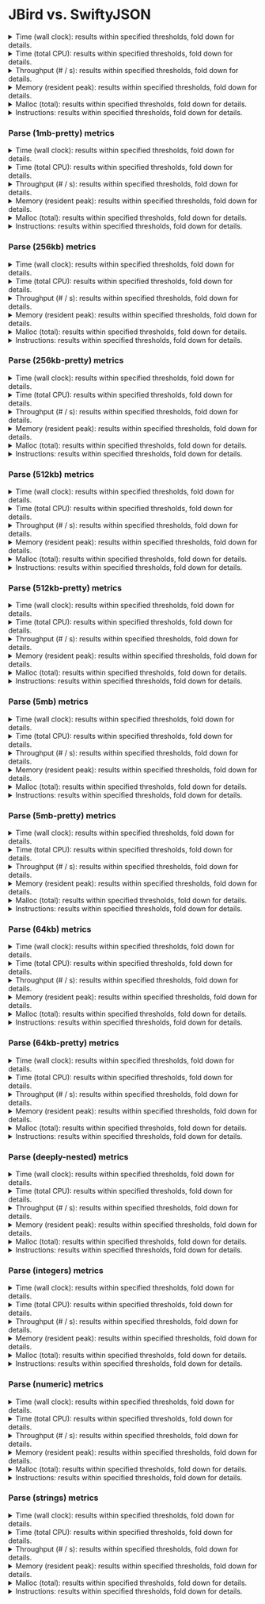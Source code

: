 # JBird vs. SwiftyJSON

<details><summary>Time (wall clock): results within specified thresholds, fold down for details.</summary>
<p>

|         Time (wall clock) (μs) *         |        p0 |       p25 |       p50 |       p75 |       p90 |       p99 |      p100 |   Samples |
|:----------------------------------------:|----------:|----------:|----------:|----------:|----------:|----------:|----------:|----------:|
|                swiftyjson                |        10 |        10 |        10 |        10 |        11 |        12 |        12 |        97 |
|                  jbird                   |         2 |         2 |         2 |         2 |         2 |         2 |         2 |       513 |
|                    Δ                     |        -8 |        -8 |        -8 |        -8 |        -9 |       -10 |       -10 |       416 |
|              Improvement %               |        80 |        80 |        80 |        80 |        82 |        83 |        83 |       416 |

<p>
</details>

<details><summary>Time (total CPU): results within specified thresholds, fold down for details.</summary>
<p>

|         Time (total CPU) (μs) *          |        p0 |       p25 |       p50 |       p75 |       p90 |       p99 |      p100 |   Samples |
|:----------------------------------------:|----------:|----------:|----------:|----------:|----------:|----------:|----------:|----------:|
|                swiftyjson                |        10 |        10 |        10 |        10 |        11 |        12 |        12 |        97 |
|                  jbird                   |         2 |         2 |         2 |         2 |         2 |         2 |         2 |       513 |
|                    Δ                     |        -8 |        -8 |        -8 |        -8 |        -9 |       -10 |       -10 |       416 |
|              Improvement %               |        80 |        80 |        80 |        80 |        82 |        83 |        83 |       416 |

<p>
</details>

<details><summary>Throughput (# / s): results within specified thresholds, fold down for details.</summary>
<p>

|          Throughput (# / s) (#)          |        p0 |       p25 |       p50 |       p75 |       p90 |       p99 |      p100 |   Samples |
|:----------------------------------------:|----------:|----------:|----------:|----------:|----------:|----------:|----------:|----------:|
|                swiftyjson                |       103 |        99 |        98 |        96 |        92 |        85 |        85 |        97 |
|                  jbird                   |       544 |       529 |       524 |       519 |       512 |       490 |       466 |       513 |
|                    Δ                     |       441 |       430 |       426 |       423 |       420 |       405 |       381 |       416 |
|              Improvement %               |       428 |       434 |       435 |       441 |       457 |       476 |       448 |       416 |

<p>
</details>

<details><summary>Memory (resident peak): results within specified thresholds, fold down for details.</summary>
<p>

|        Memory (resident peak) (M)        |        p0 |       p25 |       p50 |       p75 |       p90 |       p99 |      p100 |   Samples |
|:----------------------------------------:|----------:|----------:|----------:|----------:|----------:|----------:|----------:|----------:|
|                swiftyjson                |        27 |        64 |        99 |       135 |       156 |       169 |       169 |        97 |
|                  jbird                   |        29 |        31 |        31 |        31 |        31 |        31 |        31 |       513 |
|                    Δ                     |         2 |       -33 |       -68 |      -104 |      -125 |      -138 |      -138 |       416 |
|              Improvement %               |        -7 |        52 |        69 |        77 |        80 |        82 |        82 |       416 |

<p>
</details>

<details><summary>Malloc (total): results within specified thresholds, fold down for details.</summary>
<p>

|           Malloc (total) (K) *           |        p0 |       p25 |       p50 |       p75 |       p90 |       p99 |      p100 |   Samples |
|:----------------------------------------:|----------:|----------:|----------:|----------:|----------:|----------:|----------:|----------:|
|                swiftyjson                |        21 |        21 |        21 |        21 |        21 |        21 |        21 |        97 |
|                  jbird                   |        11 |        11 |        11 |        11 |        11 |        11 |        11 |       513 |
|                    Δ                     |       -10 |       -10 |       -10 |       -10 |       -10 |       -10 |       -10 |       416 |
|              Improvement %               |        48 |        48 |        48 |        48 |        48 |        48 |        48 |       416 |

<p>
</details>

<details><summary>Instructions: results within specified thresholds, fold down for details.</summary>
<p>

|            Instructions (M) *            |        p0 |       p25 |       p50 |       p75 |       p90 |       p99 |      p100 |   Samples |
|:----------------------------------------:|----------:|----------:|----------:|----------:|----------:|----------:|----------:|----------:|
|                swiftyjson                |       239 |       239 |       240 |       240 |       240 |       252 |       252 |        97 |
|                  jbird                   |        48 |        48 |        48 |        48 |        48 |        49 |        50 |       513 |
|                    Δ                     |      -191 |      -191 |      -192 |      -192 |      -192 |      -203 |      -202 |       416 |
|              Improvement %               |        80 |        80 |        80 |        80 |        80 |        81 |        80 |       416 |

<p>
</details>

### Parse (1mb-pretty) metrics

<details><summary>Time (wall clock): results within specified thresholds, fold down for details.</summary>
<p>

|         Time (wall clock) (μs) *         |        p0 |       p25 |       p50 |       p75 |       p90 |       p99 |      p100 |   Samples |
|:----------------------------------------:|----------:|----------:|----------:|----------:|----------:|----------:|----------:|----------:|
|                swiftyjson                |        10 |        10 |        10 |        10 |        10 |        12 |        12 |        99 |
|                  jbird                   |         2 |         2 |         2 |         2 |         2 |         2 |         2 |       507 |
|                    Δ                     |        -8 |        -8 |        -8 |        -8 |        -8 |       -10 |       -10 |       408 |
|              Improvement %               |        80 |        80 |        80 |        80 |        80 |        83 |        83 |       408 |

<p>
</details>

<details><summary>Time (total CPU): results within specified thresholds, fold down for details.</summary>
<p>

|         Time (total CPU) (μs) *          |        p0 |       p25 |       p50 |       p75 |       p90 |       p99 |      p100 |   Samples |
|:----------------------------------------:|----------:|----------:|----------:|----------:|----------:|----------:|----------:|----------:|
|                swiftyjson                |        10 |        10 |        10 |        10 |        10 |        11 |        11 |        99 |
|                  jbird                   |         2 |         2 |         2 |         2 |         2 |         2 |         2 |       507 |
|                    Δ                     |        -8 |        -8 |        -8 |        -8 |        -8 |        -9 |        -9 |       408 |
|              Improvement %               |        80 |        80 |        80 |        80 |        80 |        82 |        82 |       408 |

<p>
</details>

<details><summary>Throughput (# / s): results within specified thresholds, fold down for details.</summary>
<p>

|          Throughput (# / s) (#)          |        p0 |       p25 |       p50 |       p75 |       p90 |       p99 |      p100 |   Samples |
|:----------------------------------------:|----------:|----------:|----------:|----------:|----------:|----------:|----------:|----------:|
|                swiftyjson                |       103 |       101 |       100 |        99 |        97 |        87 |        87 |        99 |
|                  jbird                   |       536 |       522 |       518 |       513 |       507 |       488 |       474 |       507 |
|                    Δ                     |       433 |       421 |       418 |       414 |       410 |       401 |       387 |       408 |
|              Improvement %               |       420 |       417 |       418 |       418 |       423 |       461 |       445 |       408 |

<p>
</details>

<details><summary>Memory (resident peak): results within specified thresholds, fold down for details.</summary>
<p>

|        Memory (resident peak) (M)        |        p0 |       p25 |       p50 |       p75 |       p90 |       p99 |      p100 |   Samples |
|:----------------------------------------:|----------:|----------:|----------:|----------:|----------:|----------:|----------:|----------:|
|                swiftyjson                |        27 |        64 |       101 |       137 |       160 |       172 |       172 |        99 |
|                  jbird                   |        29 |        31 |        31 |        31 |        31 |        31 |        31 |       507 |
|                    Δ                     |         2 |       -33 |       -70 |      -106 |      -129 |      -141 |      -141 |       408 |
|              Improvement %               |        -7 |        52 |        69 |        77 |        81 |        82 |        82 |       408 |

<p>
</details>

<details><summary>Malloc (total): results within specified thresholds, fold down for details.</summary>
<p>

|           Malloc (total) (K) *           |        p0 |       p25 |       p50 |       p75 |       p90 |       p99 |      p100 |   Samples |
|:----------------------------------------:|----------:|----------:|----------:|----------:|----------:|----------:|----------:|----------:|
|                swiftyjson                |        21 |        21 |        21 |        21 |        21 |        21 |        21 |        99 |
|                  jbird                   |        11 |        11 |        11 |        11 |        11 |        11 |        11 |       507 |
|                    Δ                     |       -10 |       -10 |       -10 |       -10 |       -10 |       -10 |       -10 |       408 |
|              Improvement %               |        48 |        48 |        48 |        48 |        48 |        48 |        48 |       408 |

<p>
</details>

<details><summary>Instructions: results within specified thresholds, fold down for details.</summary>
<p>

|            Instructions (M) *            |        p0 |       p25 |       p50 |       p75 |       p90 |       p99 |      p100 |   Samples |
|:----------------------------------------:|----------:|----------:|----------:|----------:|----------:|----------:|----------:|----------:|
|                swiftyjson                |       236 |       237 |       237 |       237 |       237 |       250 |       250 |        99 |
|                  jbird                   |        48 |        48 |        48 |        48 |        48 |        50 |        50 |       507 |
|                    Δ                     |      -188 |      -189 |      -189 |      -189 |      -189 |      -200 |      -200 |       408 |
|              Improvement %               |        80 |        80 |        80 |        80 |        80 |        80 |        80 |       408 |

<p>
</details>

### Parse (256kb) metrics

<details><summary>Time (wall clock): results within specified thresholds, fold down for details.</summary>
<p>

|         Time (wall clock) (μs) *         |        p0 |       p25 |       p50 |       p75 |       p90 |       p99 |      p100 |   Samples |
|:----------------------------------------:|----------:|----------:|----------:|----------:|----------:|----------:|----------:|----------:|
|                swiftyjson                |      2380 |      2595 |      2626 |      2652 |      2687 |      2804 |      2850 |       376 |
|                  jbird                   |       457 |       467 |       474 |       487 |       499 |       523 |       584 |      1944 |
|                    Δ                     |     -1923 |     -2128 |     -2152 |     -2165 |     -2188 |     -2281 |     -2266 |      1568 |
|              Improvement %               |        81 |        82 |        82 |        82 |        81 |        81 |        80 |      1568 |

<p>
</details>

<details><summary>Time (total CPU): results within specified thresholds, fold down for details.</summary>
<p>

|         Time (total CPU) (μs) *          |        p0 |       p25 |       p50 |       p75 |       p90 |       p99 |      p100 |   Samples |
|:----------------------------------------:|----------:|----------:|----------:|----------:|----------:|----------:|----------:|----------:|
|                swiftyjson                |      2381 |      2597 |      2628 |      2656 |      2689 |      2812 |      2851 |       376 |
|                  jbird                   |       458 |       468 |       476 |       489 |       501 |       524 |       587 |      1944 |
|                    Δ                     |     -1923 |     -2129 |     -2152 |     -2167 |     -2188 |     -2288 |     -2264 |      1568 |
|              Improvement %               |        81 |        82 |        82 |        82 |        81 |        81 |        79 |      1568 |

<p>
</details>

<details><summary>Throughput (# / s): results within specified thresholds, fold down for details.</summary>
<p>

|          Throughput (# / s) (#)          |        p0 |       p25 |       p50 |       p75 |       p90 |       p99 |      p100 |   Samples |
|:----------------------------------------:|----------:|----------:|----------:|----------:|----------:|----------:|----------:|----------:|
|                swiftyjson                |       420 |       385 |       381 |       377 |       372 |       357 |       351 |       376 |
|                  jbird                   |      2188 |      2143 |      2109 |      2051 |      2002 |      1914 |      1713 |      1944 |
|                    Δ                     |      1768 |      1758 |      1728 |      1674 |      1630 |      1557 |      1362 |      1568 |
|              Improvement %               |       421 |       457 |       454 |       444 |       438 |       436 |       388 |      1568 |

<p>
</details>

<details><summary>Memory (resident peak): results within specified thresholds, fold down for details.</summary>
<p>

|        Memory (resident peak) (M)        |        p0 |       p25 |       p50 |       p75 |       p90 |       p99 |      p100 |   Samples |
|:----------------------------------------:|----------:|----------:|----------:|----------:|----------:|----------:|----------:|----------:|
|                swiftyjson                |        26 |        60 |        95 |       129 |       151 |       163 |       165 |       376 |
|                  jbird                   |        26 |        27 |        27 |        27 |        27 |        27 |        27 |      1944 |
|                    Δ                     |         0 |       -33 |       -68 |      -102 |      -124 |      -136 |      -138 |      1568 |
|              Improvement %               |         0 |        55 |        72 |        79 |        82 |        83 |        84 |      1568 |

<p>
</details>

<details><summary>Malloc (total): results within specified thresholds, fold down for details.</summary>
<p>

|             Malloc (total) *             |        p0 |       p25 |       p50 |       p75 |       p90 |       p99 |      p100 |   Samples |
|:----------------------------------------:|----------:|----------:|----------:|----------:|----------:|----------:|----------:|----------:|
|                swiftyjson                |      5341 |      5343 |      5343 |      5343 |      5343 |      5343 |      5343 |       376 |
|                  jbird                   |      2636 |      2636 |      2636 |      2636 |      2636 |      2636 |      2636 |      1944 |
|                    Δ                     |     -2705 |     -2707 |     -2707 |     -2707 |     -2707 |     -2707 |     -2707 |      1568 |
|              Improvement %               |        51 |        51 |        51 |        51 |        51 |        51 |        51 |      1568 |

<p>
</details>

<details><summary>Instructions: results within specified thresholds, fold down for details.</summary>
<p>

|            Instructions (M) *            |        p0 |       p25 |       p50 |       p75 |       p90 |       p99 |      p100 |   Samples |
|:----------------------------------------:|----------:|----------:|----------:|----------:|----------:|----------:|----------:|----------:|
|                swiftyjson                |        61 |        61 |        61 |        61 |        61 |        64 |        64 |       376 |
|                  jbird                   |        12 |        12 |        12 |        12 |        12 |        12 |        12 |      1944 |
|                    Δ                     |       -49 |       -49 |       -49 |       -49 |       -49 |       -52 |       -52 |      1568 |
|              Improvement %               |        80 |        80 |        80 |        80 |        80 |        81 |        81 |      1568 |

<p>
</details>

### Parse (256kb-pretty) metrics

<details><summary>Time (wall clock): results within specified thresholds, fold down for details.</summary>
<p>

|         Time (wall clock) (μs) *         |        p0 |       p25 |       p50 |       p75 |       p90 |       p99 |      p100 |   Samples |
|:----------------------------------------:|----------:|----------:|----------:|----------:|----------:|----------:|----------:|----------:|
|                swiftyjson                |      2216 |      2390 |      2415 |      2445 |      2486 |      2617 |      2734 |       407 |
|                  jbird                   |       463 |       473 |       481 |       494 |       504 |       525 |       601 |      1922 |
|                    Δ                     |     -1753 |     -1917 |     -1934 |     -1951 |     -1982 |     -2092 |     -2133 |      1515 |
|              Improvement %               |        79 |        80 |        80 |        80 |        80 |        80 |        78 |      1515 |

<p>
</details>

<details><summary>Time (total CPU): results within specified thresholds, fold down for details.</summary>
<p>

|         Time (total CPU) (μs) *          |        p0 |       p25 |       p50 |       p75 |       p90 |       p99 |      p100 |   Samples |
|:----------------------------------------:|----------:|----------:|----------:|----------:|----------:|----------:|----------:|----------:|
|                swiftyjson                |      2218 |      2392 |      2417 |      2447 |      2488 |      2619 |      2742 |       407 |
|                  jbird                   |       464 |       474 |       482 |       496 |       506 |       527 |       605 |      1922 |
|                    Δ                     |     -1754 |     -1918 |     -1935 |     -1951 |     -1982 |     -2092 |     -2137 |      1515 |
|              Improvement %               |        79 |        80 |        80 |        80 |        80 |        80 |        78 |      1515 |

<p>
</details>

<details><summary>Throughput (# / s): results within specified thresholds, fold down for details.</summary>
<p>

|          Throughput (# / s) (#)          |        p0 |       p25 |       p50 |       p75 |       p90 |       p99 |      p100 |   Samples |
|:----------------------------------------:|----------:|----------:|----------:|----------:|----------:|----------:|----------:|----------:|
|                swiftyjson                |       451 |       419 |       414 |       409 |       402 |       382 |       366 |       407 |
|                  jbird                   |      2161 |      2117 |      2081 |      2025 |      1984 |      1904 |      1664 |      1922 |
|                    Δ                     |      1710 |      1698 |      1667 |      1616 |      1582 |      1522 |      1298 |      1515 |
|              Improvement %               |       379 |       405 |       403 |       395 |       394 |       398 |       355 |      1515 |

<p>
</details>

<details><summary>Memory (resident peak): results within specified thresholds, fold down for details.</summary>
<p>

|        Memory (resident peak) (M)        |        p0 |       p25 |       p50 |       p75 |       p90 |       p99 |      p100 |   Samples |
|:----------------------------------------:|----------:|----------:|----------:|----------:|----------:|----------:|----------:|----------:|
|                swiftyjson                |        26 |        65 |       101 |       139 |       161 |       174 |       176 |       407 |
|                  jbird                   |        26 |        27 |        27 |        27 |        27 |        27 |        27 |      1922 |
|                    Δ                     |         0 |       -38 |       -74 |      -112 |      -134 |      -147 |      -149 |      1515 |
|              Improvement %               |         0 |        58 |        73 |        81 |        83 |        84 |        85 |      1515 |

<p>
</details>

<details><summary>Malloc (total): results within specified thresholds, fold down for details.</summary>
<p>

|             Malloc (total) *             |        p0 |       p25 |       p50 |       p75 |       p90 |       p99 |      p100 |   Samples |
|:----------------------------------------:|----------:|----------:|----------:|----------:|----------:|----------:|----------:|----------:|
|                swiftyjson                |      5341 |      5343 |      5343 |      5343 |      5343 |      5343 |      5343 |       407 |
|                  jbird                   |      2636 |      2636 |      2636 |      2636 |      2636 |      2636 |      2636 |      1922 |
|                    Δ                     |     -2705 |     -2707 |     -2707 |     -2707 |     -2707 |     -2707 |     -2707 |      1515 |
|              Improvement %               |        51 |        51 |        51 |        51 |        51 |        51 |        51 |      1515 |

<p>
</details>

<details><summary>Instructions: results within specified thresholds, fold down for details.</summary>
<p>

|            Instructions (M) *            |        p0 |       p25 |       p50 |       p75 |       p90 |       p99 |      p100 |   Samples |
|:----------------------------------------:|----------:|----------:|----------:|----------:|----------:|----------:|----------:|----------:|
|                swiftyjson                |        59 |        59 |        59 |        59 |        59 |        62 |        62 |       407 |
|                  jbird                   |        12 |        12 |        12 |        12 |        12 |        12 |        13 |      1922 |
|                    Δ                     |       -47 |       -47 |       -47 |       -47 |       -47 |       -50 |       -49 |      1515 |
|              Improvement %               |        80 |        80 |        80 |        80 |        80 |        81 |        79 |      1515 |

<p>
</details>

### Parse (512kb) metrics

<details><summary>Time (wall clock): results within specified thresholds, fold down for details.</summary>
<p>

|         Time (wall clock) (μs) *         |        p0 |       p25 |       p50 |       p75 |       p90 |       p99 |      p100 |   Samples |
|:----------------------------------------:|----------:|----------:|----------:|----------:|----------:|----------:|----------:|----------:|
|                swiftyjson                |      4535 |      4792 |      4821 |      4854 |      4887 |      5059 |      5212 |       206 |
|                  jbird                   |       918 |       946 |       958 |       969 |       980 |      1018 |      1124 |      1004 |
|                    Δ                     |     -3617 |     -3846 |     -3863 |     -3885 |     -3907 |     -4041 |     -4088 |       798 |
|              Improvement %               |        80 |        80 |        80 |        80 |        80 |        80 |        78 |       798 |

<p>
</details>

<details><summary>Time (total CPU): results within specified thresholds, fold down for details.</summary>
<p>

|         Time (total CPU) (μs) *          |        p0 |       p25 |       p50 |       p75 |       p90 |       p99 |      p100 |   Samples |
|:----------------------------------------:|----------:|----------:|----------:|----------:|----------:|----------:|----------:|----------:|
|                swiftyjson                |      4542 |      4796 |      4825 |      4858 |      4887 |      5063 |      5216 |       206 |
|                  jbird                   |       919 |       947 |       959 |       971 |       982 |      1019 |      1127 |      1004 |
|                    Δ                     |     -3623 |     -3849 |     -3866 |     -3887 |     -3905 |     -4044 |     -4089 |       798 |
|              Improvement %               |        80 |        80 |        80 |        80 |        80 |        80 |        78 |       798 |

<p>
</details>

<details><summary>Throughput (# / s): results within specified thresholds, fold down for details.</summary>
<p>

|          Throughput (# / s) (#)          |        p0 |       p25 |       p50 |       p75 |       p90 |       p99 |      p100 |   Samples |
|:----------------------------------------:|----------:|----------:|----------:|----------:|----------:|----------:|----------:|----------:|
|                swiftyjson                |       220 |       209 |       208 |       206 |       205 |       198 |       192 |       206 |
|                  jbird                   |      1090 |      1058 |      1044 |      1032 |      1021 |       983 |       890 |      1004 |
|                    Δ                     |       870 |       849 |       836 |       826 |       816 |       785 |       698 |       798 |
|              Improvement %               |       395 |       406 |       402 |       401 |       398 |       396 |       364 |       798 |

<p>
</details>

<details><summary>Memory (resident peak): results within specified thresholds, fold down for details.</summary>
<p>

|        Memory (resident peak) (M)        |        p0 |       p25 |       p50 |       p75 |       p90 |       p99 |      p100 |   Samples |
|:----------------------------------------:|----------:|----------:|----------:|----------:|----------:|----------:|----------:|----------:|
|                swiftyjson                |        26 |        64 |       102 |       139 |       163 |       176 |       178 |       206 |
|                  jbird                   |        26 |        28 |        28 |        28 |        28 |        28 |        28 |      1004 |
|                    Δ                     |         0 |       -36 |       -74 |      -111 |      -135 |      -148 |      -150 |       798 |
|              Improvement %               |         0 |        56 |        73 |        80 |        83 |        84 |        84 |       798 |

<p>
</details>

<details><summary>Malloc (total): results within specified thresholds, fold down for details.</summary>
<p>

|             Malloc (total) *             |        p0 |       p25 |       p50 |       p75 |       p90 |       p99 |      p100 |   Samples |
|:----------------------------------------:|----------:|----------:|----------:|----------:|----------:|----------:|----------:|----------:|
|                swiftyjson                |        11 |        11 |        11 |        11 |        11 |        11 |        11 |       206 |
|                  jbird                   |         5 |         5 |         5 |         5 |         5 |         5 |         5 |      1004 |
|                    Δ                     |        -6 |        -6 |        -6 |        -6 |        -6 |        -6 |        -6 |       798 |
|              Improvement %               |        55 |        55 |        55 |        55 |        55 |        55 |        55 |       798 |

<p>
</details>

<details><summary>Instructions: results within specified thresholds, fold down for details.</summary>
<p>

|            Instructions (M) *            |        p0 |       p25 |       p50 |       p75 |       p90 |       p99 |      p100 |   Samples |
|:----------------------------------------:|----------:|----------:|----------:|----------:|----------:|----------:|----------:|----------:|
|                swiftyjson                |       117 |       117 |       117 |       117 |       117 |       122 |       124 |       206 |
|                  jbird                   |        24 |        24 |        24 |        24 |        24 |        24 |        25 |      1004 |
|                    Δ                     |       -93 |       -93 |       -93 |       -93 |       -93 |       -98 |       -99 |       798 |
|              Improvement %               |        79 |        79 |        79 |        79 |        79 |        80 |        80 |       798 |

<p>
</details>

### Parse (512kb-pretty) metrics

<details><summary>Time (wall clock): results within specified thresholds, fold down for details.</summary>
<p>

|         Time (wall clock) (μs) *         |        p0 |       p25 |       p50 |       p75 |       p90 |       p99 |      p100 |   Samples |
|:----------------------------------------:|----------:|----------:|----------:|----------:|----------:|----------:|----------:|----------:|
|                swiftyjson                |      4588 |      4874 |      4903 |      4936 |      4977 |      5091 |      5307 |       203 |
|                  jbird                   |       923 |       950 |       960 |       973 |       992 |      1044 |      1172 |       999 |
|                    Δ                     |     -3665 |     -3924 |     -3943 |     -3963 |     -3985 |     -4047 |     -4135 |       796 |
|              Improvement %               |        80 |        81 |        80 |        80 |        80 |        79 |        78 |       796 |

<p>
</details>

<details><summary>Time (total CPU): results within specified thresholds, fold down for details.</summary>
<p>

|         Time (total CPU) (μs) *          |        p0 |       p25 |       p50 |       p75 |       p90 |       p99 |      p100 |   Samples |
|:----------------------------------------:|----------:|----------:|----------:|----------:|----------:|----------:|----------:|----------:|
|                swiftyjson                |      4589 |      4878 |      4903 |      4936 |      4981 |      5100 |      5300 |       203 |
|                  jbird                   |       925 |       951 |       962 |       975 |       994 |      1046 |      1175 |       999 |
|                    Δ                     |     -3664 |     -3927 |     -3941 |     -3961 |     -3987 |     -4054 |     -4125 |       796 |
|              Improvement %               |        80 |        81 |        80 |        80 |        80 |        79 |        78 |       796 |

<p>
</details>

<details><summary>Throughput (# / s): results within specified thresholds, fold down for details.</summary>
<p>

|          Throughput (# / s) (#)          |        p0 |       p25 |       p50 |       p75 |       p90 |       p99 |      p100 |   Samples |
|:----------------------------------------:|----------:|----------:|----------:|----------:|----------:|----------:|----------:|----------:|
|                swiftyjson                |       218 |       205 |       204 |       203 |       201 |       196 |       188 |       203 |
|                  jbird                   |      1083 |      1053 |      1042 |      1028 |      1009 |       958 |       853 |       999 |
|                    Δ                     |       865 |       848 |       838 |       825 |       808 |       762 |       665 |       796 |
|              Improvement %               |       397 |       414 |       411 |       406 |       402 |       389 |       354 |       796 |

<p>
</details>

<details><summary>Memory (resident peak): results within specified thresholds, fold down for details.</summary>
<p>

|        Memory (resident peak) (M)        |        p0 |       p25 |       p50 |       p75 |       p90 |       p99 |      p100 |   Samples |
|:----------------------------------------:|----------:|----------:|----------:|----------:|----------:|----------:|----------:|----------:|
|                swiftyjson                |        26 |        64 |       100 |       139 |       161 |       174 |       174 |       203 |
|                  jbird                   |        26 |        28 |        28 |        28 |        28 |        28 |        28 |       999 |
|                    Δ                     |         0 |       -36 |       -72 |      -111 |      -133 |      -146 |      -146 |       796 |
|              Improvement %               |         0 |        56 |        72 |        80 |        83 |        84 |        84 |       796 |

<p>
</details>

<details><summary>Malloc (total): results within specified thresholds, fold down for details.</summary>
<p>

|             Malloc (total) *             |        p0 |       p25 |       p50 |       p75 |       p90 |       p99 |      p100 |   Samples |
|:----------------------------------------:|----------:|----------:|----------:|----------:|----------:|----------:|----------:|----------:|
|                swiftyjson                |        11 |        11 |        11 |        11 |        11 |        11 |        11 |       203 |
|                  jbird                   |         5 |         5 |         5 |         5 |         5 |         5 |         5 |       999 |
|                    Δ                     |        -6 |        -6 |        -6 |        -6 |        -6 |        -6 |        -6 |       796 |
|              Improvement %               |        55 |        55 |        55 |        55 |        55 |        55 |        55 |       796 |

<p>
</details>

<details><summary>Instructions: results within specified thresholds, fold down for details.</summary>
<p>

|            Instructions (M) *            |        p0 |       p25 |       p50 |       p75 |       p90 |       p99 |      p100 |   Samples |
|:----------------------------------------:|----------:|----------:|----------:|----------:|----------:|----------:|----------:|----------:|
|                swiftyjson                |       118 |       118 |       118 |       118 |       118 |       123 |       125 |       203 |
|                  jbird                   |        24 |        24 |        24 |        24 |        24 |        25 |        26 |       999 |
|                    Δ                     |       -94 |       -94 |       -94 |       -94 |       -94 |       -98 |       -99 |       796 |
|              Improvement %               |        80 |        80 |        80 |        80 |        80 |        80 |        79 |       796 |

<p>
</details>

### Parse (5mb) metrics

<details><summary>Time (wall clock): results within specified thresholds, fold down for details.</summary>
<p>

|         Time (wall clock) (ms) *         |        p0 |       p25 |       p50 |       p75 |       p90 |       p99 |      p100 |   Samples |
|:----------------------------------------:|----------:|----------:|----------:|----------:|----------:|----------:|----------:|----------:|
|                swiftyjson                |        48 |        49 |        50 |        50 |        50 |        54 |        54 |        21 |
|                  jbird                   |        10 |        10 |        10 |        11 |        11 |        11 |        11 |        95 |
|                    Δ                     |       -38 |       -39 |       -40 |       -39 |       -39 |       -43 |       -43 |        74 |
|              Improvement %               |        79 |        80 |        80 |        78 |        78 |        80 |        80 |        74 |

<p>
</details>

<details><summary>Time (total CPU): results within specified thresholds, fold down for details.</summary>
<p>

|         Time (total CPU) (ms) *          |        p0 |       p25 |       p50 |       p75 |       p90 |       p99 |      p100 |   Samples |
|:----------------------------------------:|----------:|----------:|----------:|----------:|----------:|----------:|----------:|----------:|
|                swiftyjson                |        48 |        49 |        50 |        50 |        50 |        52 |        52 |        21 |
|                  jbird                   |        10 |        10 |        10 |        11 |        11 |        11 |        11 |        95 |
|                    Δ                     |       -38 |       -39 |       -40 |       -39 |       -39 |       -41 |       -41 |        74 |
|              Improvement %               |        79 |        80 |        80 |        78 |        78 |        79 |        79 |        74 |

<p>
</details>

<details><summary>Throughput (# / s): results within specified thresholds, fold down for details.</summary>
<p>

|          Throughput (# / s) (#)          |        p0 |       p25 |       p50 |       p75 |       p90 |       p99 |      p100 |   Samples |
|:----------------------------------------:|----------:|----------:|----------:|----------:|----------:|----------:|----------:|----------:|
|                swiftyjson                |        21 |        20 |        20 |        20 |        20 |        19 |        19 |        21 |
|                  jbird                   |        98 |        96 |        96 |        95 |        94 |        91 |        91 |        95 |
|                    Δ                     |        77 |        76 |        76 |        75 |        74 |        72 |        72 |        74 |
|              Improvement %               |       367 |       380 |       380 |       375 |       370 |       379 |       379 |        74 |

<p>
</details>

<details><summary>Memory (resident peak): results within specified thresholds, fold down for details.</summary>
<p>

|        Memory (resident peak) (M)        |        p0 |       p25 |       p50 |       p75 |       p90 |       p99 |      p100 |   Samples |
|:----------------------------------------:|----------:|----------:|----------:|----------:|----------:|----------:|----------:|----------:|
|                swiftyjson                |        48 |        84 |       120 |       155 |       177 |       197 |       197 |        21 |
|                  jbird                   |        28 |        52 |        52 |        52 |        52 |        52 |        52 |        95 |
|                    Δ                     |       -20 |       -32 |       -68 |      -103 |      -125 |      -145 |      -145 |        74 |
|              Improvement %               |        42 |        38 |        57 |        66 |        71 |        74 |        74 |        74 |

<p>
</details>

<details><summary>Malloc (total): results within specified thresholds, fold down for details.</summary>
<p>

|           Malloc (total) (K) *           |        p0 |       p25 |       p50 |       p75 |       p90 |       p99 |      p100 |   Samples |
|:----------------------------------------:|----------:|----------:|----------:|----------:|----------:|----------:|----------:|----------:|
|                swiftyjson                |       105 |       105 |       105 |       105 |       105 |       105 |       105 |        21 |
|                  jbird                   |        53 |        53 |        53 |        53 |        53 |        53 |        53 |        95 |
|                    Δ                     |       -52 |       -52 |       -52 |       -52 |       -52 |       -52 |       -52 |        74 |
|              Improvement %               |        50 |        50 |        50 |        50 |        50 |        50 |        50 |        74 |

<p>
</details>

<details><summary>Instructions: results within specified thresholds, fold down for details.</summary>
<p>

|            Instructions (M) *            |        p0 |       p25 |       p50 |       p75 |       p90 |       p99 |      p100 |   Samples |
|:----------------------------------------:|----------:|----------:|----------:|----------:|----------:|----------:|----------:|----------:|
|                swiftyjson                |      1170 |      1172 |      1173 |      1174 |      1177 |      1179 |      1179 |        21 |
|                  jbird                   |       247 |       247 |       247 |       248 |       248 |       256 |       256 |        95 |
|                    Δ                     |      -923 |      -925 |      -926 |      -926 |      -929 |      -923 |      -923 |        74 |
|              Improvement %               |        79 |        79 |        79 |        79 |        79 |        78 |        78 |        74 |

<p>
</details>

### Parse (5mb-pretty) metrics

<details><summary>Time (wall clock): results within specified thresholds, fold down for details.</summary>
<p>

|         Time (wall clock) (ms) *         |        p0 |       p25 |       p50 |       p75 |       p90 |       p99 |      p100 |   Samples |
|:----------------------------------------:|----------:|----------:|----------:|----------:|----------:|----------:|----------:|----------:|
|                swiftyjson                |        55 |        55 |        56 |        56 |        57 |        57 |        57 |        18 |
|                  jbird                   |        10 |        10 |        10 |        10 |        11 |        11 |        11 |        96 |
|                    Δ                     |       -45 |       -45 |       -46 |       -46 |       -46 |       -46 |       -46 |        78 |
|              Improvement %               |        82 |        82 |        82 |        82 |        81 |        81 |        81 |        78 |

<p>
</details>

<details><summary>Time (total CPU): results within specified thresholds, fold down for details.</summary>
<p>

|         Time (total CPU) (ms) *          |        p0 |       p25 |       p50 |       p75 |       p90 |       p99 |      p100 |   Samples |
|:----------------------------------------:|----------:|----------:|----------:|----------:|----------:|----------:|----------:|----------:|
|                swiftyjson                |        55 |        55 |        56 |        56 |        57 |        57 |        57 |        18 |
|                  jbird                   |        10 |        10 |        10 |        10 |        11 |        11 |        11 |        96 |
|                    Δ                     |       -45 |       -45 |       -46 |       -46 |       -46 |       -46 |       -46 |        78 |
|              Improvement %               |        82 |        82 |        82 |        82 |        81 |        81 |        81 |        78 |

<p>
</details>

<details><summary>Throughput (# / s): results within specified thresholds, fold down for details.</summary>
<p>

|          Throughput (# / s) (#)          |        p0 |       p25 |       p50 |       p75 |       p90 |       p99 |      p100 |   Samples |
|:----------------------------------------:|----------:|----------:|----------:|----------:|----------:|----------:|----------:|----------:|
|                swiftyjson                |        18 |        18 |        18 |        18 |        18 |        18 |        18 |        18 |
|                  jbird                   |       100 |        98 |        98 |        97 |        95 |        89 |        89 |        96 |
|                    Δ                     |        82 |        80 |        80 |        79 |        77 |        71 |        71 |        78 |
|              Improvement %               |       456 |       444 |       444 |       439 |       428 |       394 |       394 |        78 |

<p>
</details>

<details><summary>Memory (resident peak): results within specified thresholds, fold down for details.</summary>
<p>

|        Memory (resident peak) (M)        |        p0 |       p25 |       p50 |       p75 |       p90 |       p99 |      p100 |   Samples |
|:----------------------------------------:|----------:|----------:|----------:|----------:|----------:|----------:|----------:|----------:|
|                swiftyjson                |        48 |        77 |       111 |       145 |       168 |       175 |       175 |        18 |
|                  jbird                   |        28 |        52 |        52 |        52 |        52 |        52 |        52 |        96 |
|                    Δ                     |       -20 |       -25 |       -59 |       -93 |      -116 |      -123 |      -123 |        78 |
|              Improvement %               |        42 |        32 |        53 |        64 |        69 |        70 |        70 |        78 |

<p>
</details>

<details><summary>Malloc (total): results within specified thresholds, fold down for details.</summary>
<p>

|           Malloc (total) (K) *           |        p0 |       p25 |       p50 |       p75 |       p90 |       p99 |      p100 |   Samples |
|:----------------------------------------:|----------:|----------:|----------:|----------:|----------:|----------:|----------:|----------:|
|                swiftyjson                |       105 |       105 |       105 |       105 |       105 |       105 |       105 |        18 |
|                  jbird                   |        53 |        53 |        53 |        53 |        53 |        53 |        53 |        96 |
|                    Δ                     |       -52 |       -52 |       -52 |       -52 |       -52 |       -52 |       -52 |        78 |
|              Improvement %               |        50 |        50 |        50 |        50 |        50 |        50 |        50 |        78 |

<p>
</details>

<details><summary>Instructions: results within specified thresholds, fold down for details.</summary>
<p>

|            Instructions (M) *            |        p0 |       p25 |       p50 |       p75 |       p90 |       p99 |      p100 |   Samples |
|:----------------------------------------:|----------:|----------:|----------:|----------:|----------:|----------:|----------:|----------:|
|                swiftyjson                |      1277 |      1279 |      1279 |      1282 |      1285 |      1286 |      1286 |        18 |
|                  jbird                   |       247 |       247 |       247 |       247 |       251 |       259 |       259 |        96 |
|                    Δ                     |     -1030 |     -1032 |     -1032 |     -1035 |     -1034 |     -1027 |     -1027 |        78 |
|              Improvement %               |        81 |        81 |        81 |        81 |        80 |        80 |        80 |        78 |

<p>
</details>

### Parse (64kb) metrics

<details><summary>Time (wall clock): results within specified thresholds, fold down for details.</summary>
<p>

|         Time (wall clock) (μs) *         |        p0 |       p25 |       p50 |       p75 |       p90 |       p99 |      p100 |   Samples |
|:----------------------------------------:|----------:|----------:|----------:|----------:|----------:|----------:|----------:|----------:|
|                swiftyjson                |       552 |       599 |       613 |       629 |       638 |       672 |       775 |      1532 |
|                  jbird                   |       115 |       117 |       118 |       122 |       130 |       140 |       187 |      6471 |
|                    Δ                     |      -437 |      -482 |      -495 |      -507 |      -508 |      -532 |      -588 |      4939 |
|              Improvement %               |        79 |        80 |        81 |        81 |        80 |        79 |        76 |      4939 |

<p>
</details>

<details><summary>Time (total CPU): results within specified thresholds, fold down for details.</summary>
<p>

|         Time (total CPU) (μs) *          |        p0 |       p25 |       p50 |       p75 |       p90 |       p99 |      p100 |   Samples |
|:----------------------------------------:|----------:|----------:|----------:|----------:|----------:|----------:|----------:|----------:|
|                swiftyjson                |       554 |       600 |       615 |       631 |       639 |       675 |       761 |      1532 |
|                  jbird                   |       116 |       118 |       119 |       123 |       131 |       142 |       191 |      6471 |
|                    Δ                     |      -438 |      -482 |      -496 |      -508 |      -508 |      -533 |      -570 |      4939 |
|              Improvement %               |        79 |        80 |        81 |        81 |        79 |        79 |        75 |      4939 |

<p>
</details>

<details><summary>Throughput (# / s): results within specified thresholds, fold down for details.</summary>
<p>

|          Throughput (# / s) (#)          |        p0 |       p25 |       p50 |       p75 |       p90 |       p99 |      p100 |   Samples |
|:----------------------------------------:|----------:|----------:|----------:|----------:|----------:|----------:|----------:|----------:|
|                swiftyjson                |      1810 |      1671 |      1632 |      1590 |      1569 |      1488 |      1290 |      1532 |
|                  jbird                   |      8727 |      8583 |      8471 |      8223 |      7723 |      7159 |      5344 |      6471 |
|                    Δ                     |      6917 |      6912 |      6839 |      6633 |      6154 |      5671 |      4054 |      4939 |
|              Improvement %               |       382 |       414 |       419 |       417 |       392 |       381 |       314 |      4939 |

<p>
</details>

<details><summary>Memory (resident peak): results within specified thresholds, fold down for details.</summary>
<p>

|        Memory (resident peak) (M)        |        p0 |       p25 |       p50 |       p75 |       p90 |       p99 |      p100 |   Samples |
|:----------------------------------------:|----------:|----------:|----------:|----------:|----------:|----------:|----------:|----------:|
|                swiftyjson                |        25 |        62 |        99 |       138 |       160 |       173 |       175 |      1532 |
|                  jbird                   |        25 |        25 |        26 |        26 |        26 |        26 |        26 |      6471 |
|                    Δ                     |         0 |       -37 |       -73 |      -112 |      -134 |      -147 |      -149 |      4939 |
|              Improvement %               |         0 |        60 |        74 |        81 |        84 |        85 |        85 |      4939 |

<p>
</details>

<details><summary>Malloc (total): results within specified thresholds, fold down for details.</summary>
<p>

|             Malloc (total) *             |        p0 |       p25 |       p50 |       p75 |       p90 |       p99 |      p100 |   Samples |
|:----------------------------------------:|----------:|----------:|----------:|----------:|----------:|----------:|----------:|----------:|
|                swiftyjson                |      1384 |      1384 |      1384 |      1384 |      1384 |      1384 |      1386 |      1532 |
|                  jbird                   |       662 |       662 |       662 |       662 |       662 |       662 |       662 |      6471 |
|                    Δ                     |      -722 |      -722 |      -722 |      -722 |      -722 |      -722 |      -724 |      4939 |
|              Improvement %               |        52 |        52 |        52 |        52 |        52 |        52 |        52 |      4939 |

<p>
</details>

<details><summary>Instructions: results within specified thresholds, fold down for details.</summary>
<p>

|            Instructions (K) *            |        p0 |       p25 |       p50 |       p75 |       p90 |       p99 |      p100 |   Samples |
|:----------------------------------------:|----------:|----------:|----------:|----------:|----------:|----------:|----------:|----------:|
|                swiftyjson                |        15 |        15 |        15 |        15 |        15 |        16 |        16 |      1532 |
|                  jbird                   |         3 |         3 |         3 |         3 |         3 |         3 |         3 |      6471 |
|                    Δ                     |       -12 |       -12 |       -12 |       -12 |       -12 |       -13 |       -13 |      4939 |
|              Improvement %               |        80 |        80 |        80 |        80 |        80 |        81 |        81 |      4939 |

<p>
</details>

### Parse (64kb-pretty) metrics

<details><summary>Time (wall clock): results within specified thresholds, fold down for details.</summary>
<p>

|         Time (wall clock) (μs) *         |        p0 |       p25 |       p50 |       p75 |       p90 |       p99 |      p100 |   Samples |
|:----------------------------------------:|----------:|----------:|----------:|----------:|----------:|----------:|----------:|----------:|
|                swiftyjson                |       551 |       604 |       611 |       618 |       628 |       664 |       686 |      1539 |
|                  jbird                   |       116 |       117 |       119 |       123 |       131 |       140 |       180 |      6429 |
|                    Δ                     |      -435 |      -487 |      -492 |      -495 |      -497 |      -524 |      -506 |      4890 |
|              Improvement %               |        79 |        81 |        81 |        80 |        79 |        79 |        74 |      4890 |

<p>
</details>

<details><summary>Time (total CPU): results within specified thresholds, fold down for details.</summary>
<p>

|         Time (total CPU) (μs) *          |        p0 |       p25 |       p50 |       p75 |       p90 |       p99 |      p100 |   Samples |
|:----------------------------------------:|----------:|----------:|----------:|----------:|----------:|----------:|----------:|----------:|
|                swiftyjson                |       552 |       606 |       613 |       620 |       631 |       665 |       688 |      1539 |
|                  jbird                   |       117 |       119 |       120 |       124 |       132 |       142 |       183 |      6429 |
|                    Δ                     |      -435 |      -487 |      -493 |      -496 |      -499 |      -523 |      -505 |      4890 |
|              Improvement %               |        79 |        80 |        80 |        80 |        79 |        79 |        73 |      4890 |

<p>
</details>

<details><summary>Throughput (# / s): results within specified thresholds, fold down for details.</summary>
<p>

|          Throughput (# / s) (#)          |        p0 |       p25 |       p50 |       p75 |       p90 |       p99 |      p100 |   Samples |
|:----------------------------------------:|----------:|----------:|----------:|----------:|----------:|----------:|----------:|----------:|
|                swiftyjson                |      1815 |      1656 |      1637 |      1619 |      1592 |      1507 |      1457 |      1539 |
|                  jbird                   |      8618 |      8519 |      8431 |      8163 |      7659 |      7131 |      5559 |      6429 |
|                    Δ                     |      6803 |      6863 |      6794 |      6544 |      6067 |      5624 |      4102 |      4890 |
|              Improvement %               |       375 |       414 |       415 |       404 |       381 |       373 |       282 |      4890 |

<p>
</details>

<details><summary>Memory (resident peak): results within specified thresholds, fold down for details.</summary>
<p>

|        Memory (resident peak) (M)        |        p0 |       p25 |       p50 |       p75 |       p90 |       p99 |      p100 |   Samples |
|:----------------------------------------:|----------:|----------:|----------:|----------:|----------:|----------:|----------:|----------:|
|                swiftyjson                |        25 |        62 |        99 |       137 |       161 |       174 |       176 |      1539 |
|                  jbird                   |        25 |        25 |        25 |        25 |        26 |        26 |        26 |      6429 |
|                    Δ                     |         0 |       -37 |       -74 |      -112 |      -135 |      -148 |      -150 |      4890 |
|              Improvement %               |         0 |        60 |        75 |        82 |        84 |        85 |        85 |      4890 |

<p>
</details>

<details><summary>Malloc (total): results within specified thresholds, fold down for details.</summary>
<p>

|             Malloc (total) *             |        p0 |       p25 |       p50 |       p75 |       p90 |       p99 |      p100 |   Samples |
|:----------------------------------------:|----------:|----------:|----------:|----------:|----------:|----------:|----------:|----------:|
|                swiftyjson                |      1384 |      1384 |      1384 |      1384 |      1384 |      1384 |      1386 |      1539 |
|                  jbird                   |       662 |       662 |       662 |       662 |       662 |       662 |       662 |      6429 |
|                    Δ                     |      -722 |      -722 |      -722 |      -722 |      -722 |      -722 |      -724 |      4890 |
|              Improvement %               |        52 |        52 |        52 |        52 |        52 |        52 |        52 |      4890 |

<p>
</details>

<details><summary>Instructions: results within specified thresholds, fold down for details.</summary>
<p>

|            Instructions (K) *            |        p0 |       p25 |       p50 |       p75 |       p90 |       p99 |      p100 |   Samples |
|:----------------------------------------:|----------:|----------:|----------:|----------:|----------:|----------:|----------:|----------:|
|                swiftyjson                |        15 |        15 |        15 |        15 |        15 |        16 |        16 |      1539 |
|                  jbird                   |         3 |         3 |         3 |         3 |         3 |         3 |         3 |      6429 |
|                    Δ                     |       -12 |       -12 |       -12 |       -12 |       -12 |       -13 |       -13 |      4890 |
|              Improvement %               |        80 |        80 |        80 |        80 |        80 |        81 |        81 |      4890 |

<p>
</details>

### Parse (deeply-nested) metrics

<details><summary>Time (wall clock): results within specified thresholds, fold down for details.</summary>
<p>

|         Time (wall clock) (μs) *         |        p0 |       p25 |       p50 |       p75 |       p90 |       p99 |      p100 |   Samples |
|:----------------------------------------:|----------:|----------:|----------:|----------:|----------:|----------:|----------:|----------:|
|                swiftyjson                |       144 |       150 |       158 |       164 |       168 |       181 |       203 |      5276 |
|                  jbird                   |        56 |        57 |        57 |        57 |        58 |        73 |       110 |     11472 |
|                    Δ                     |       -88 |       -93 |      -101 |      -107 |      -110 |      -108 |       -93 |      6196 |
|              Improvement %               |        61 |        62 |        64 |        65 |        65 |        60 |        46 |      6196 |

<p>
</details>

<details><summary>Time (total CPU): results within specified thresholds, fold down for details.</summary>
<p>

|         Time (total CPU) (μs) *          |        p0 |       p25 |       p50 |       p75 |       p90 |       p99 |      p100 |   Samples |
|:----------------------------------------:|----------:|----------:|----------:|----------:|----------:|----------:|----------:|----------:|
|                swiftyjson                |       145 |       151 |       160 |       165 |       169 |       182 |       207 |      5276 |
|                  jbird                   |        58 |        58 |        58 |        59 |        60 |        75 |       103 |     11472 |
|                    Δ                     |       -87 |       -93 |      -102 |      -106 |      -109 |      -107 |      -104 |      6196 |
|              Improvement %               |        60 |        62 |        64 |        64 |        64 |        59 |        50 |      6196 |

<p>
</details>

<details><summary>Throughput (# / s): results within specified thresholds, fold down for details.</summary>
<p>

|          Throughput (# / s) (K)          |        p0 |       p25 |       p50 |       p75 |       p90 |       p99 |      p100 |   Samples |
|:----------------------------------------:|----------:|----------:|----------:|----------:|----------:|----------:|----------:|----------:|
|                swiftyjson                |      6936 |      6671 |      6319 |      6111 |      5975 |      5539 |      4920 |      5276 |
|                  jbird                   |     17778 |     17647 |     17583 |     17487 |     17215 |     13751 |      9060 |     11472 |
|                    Δ                     |     10842 |     10976 |     11264 |     11376 |     11240 |      8212 |      4140 |      6196 |
|              Improvement %               |       156 |       165 |       178 |       186 |       188 |       148 |        84 |      6196 |

<p>
</details>

<details><summary>Memory (resident peak): results within specified thresholds, fold down for details.</summary>
<p>

|        Memory (resident peak) (M)        |        p0 |       p25 |       p50 |       p75 |       p90 |       p99 |      p100 |   Samples |
|:----------------------------------------:|----------:|----------:|----------:|----------:|----------:|----------:|----------:|----------:|
|                swiftyjson                |        25 |        32 |        38 |        45 |        49 |        51 |        51 |      5276 |
|                  jbird                   |        25 |        25 |        25 |        25 |        25 |        25 |        25 |     11472 |
|                    Δ                     |         0 |        -7 |       -13 |       -20 |       -24 |       -26 |       -26 |      6196 |
|              Improvement %               |         0 |        22 |        34 |        44 |        49 |        51 |        51 |      6196 |

<p>
</details>

<details><summary>Malloc (total): results within specified thresholds, fold down for details.</summary>
<p>

|             Malloc (total) *             |        p0 |       p25 |       p50 |       p75 |       p90 |       p99 |      p100 |   Samples |
|:----------------------------------------:|----------:|----------:|----------:|----------:|----------:|----------:|----------:|----------:|
|                swiftyjson                |       456 |       456 |       456 |       456 |       456 |       456 |       459 |      5276 |
|                  jbird                   |       153 |       153 |       153 |       153 |       153 |       153 |       153 |     11472 |
|                    Δ                     |      -303 |      -303 |      -303 |      -303 |      -303 |      -303 |      -306 |      6196 |
|              Improvement %               |        66 |        66 |        66 |        66 |        66 |        66 |        67 |      6196 |

<p>
</details>

<details><summary>Instructions: results within specified thresholds, fold down for details.</summary>
<p>

|            Instructions (K) *            |        p0 |       p25 |       p50 |       p75 |       p90 |       p99 |      p100 |   Samples |
|:----------------------------------------:|----------:|----------:|----------:|----------:|----------:|----------:|----------:|----------:|
|                swiftyjson                |      2997 |      2998 |      3000 |      3006 |      3011 |      3125 |      3236 |      5276 |
|                  jbird                   |      1519 |      1520 |      1520 |      1520 |      1520 |      1548 |      1621 |     11472 |
|                    Δ                     |     -1478 |     -1478 |     -1480 |     -1486 |     -1491 |     -1577 |     -1615 |      6196 |
|              Improvement %               |        49 |        49 |        49 |        49 |        50 |        50 |        50 |      6196 |

<p>
</details>

### Parse (integers) metrics

<details><summary>Time (wall clock): results within specified thresholds, fold down for details.</summary>
<p>

|         Time (wall clock) (μs) *         |        p0 |       p25 |       p50 |       p75 |       p90 |       p99 |      p100 |   Samples |
|:----------------------------------------:|----------:|----------:|----------:|----------:|----------:|----------:|----------:|----------:|
|                swiftyjson                |      1549 |      1689 |      1705 |      1722 |      1740 |      1925 |      1951 |       574 |
|                  jbird                   |        86 |        88 |        90 |        94 |        98 |       108 |       156 |      8267 |
|                    Δ                     |     -1463 |     -1601 |     -1615 |     -1628 |     -1642 |     -1817 |     -1795 |      7693 |
|              Improvement %               |        94 |        95 |        95 |        95 |        94 |        94 |        92 |      7693 |

<p>
</details>

<details><summary>Time (total CPU): results within specified thresholds, fold down for details.</summary>
<p>

|         Time (total CPU) (μs) *          |        p0 |       p25 |       p50 |       p75 |       p90 |       p99 |      p100 |   Samples |
|:----------------------------------------:|----------:|----------:|----------:|----------:|----------:|----------:|----------:|----------:|
|                swiftyjson                |      1551 |      1691 |      1707 |      1724 |      1743 |      1930 |      1953 |       574 |
|                  jbird                   |        88 |        89 |        91 |        96 |       100 |       110 |       160 |      8267 |
|                    Δ                     |     -1463 |     -1602 |     -1616 |     -1628 |     -1643 |     -1820 |     -1793 |      7693 |
|              Improvement %               |        94 |        95 |        95 |        94 |        94 |        94 |        92 |      7693 |

<p>
</details>

<details><summary>Throughput (# / s): results within specified thresholds, fold down for details.</summary>
<p>

|          Throughput (# / s) (K)          |        p0 |       p25 |       p50 |       p75 |       p90 |       p99 |      p100 |   Samples |
|:----------------------------------------:|----------:|----------:|----------:|----------:|----------:|----------:|----------:|----------:|
|                swiftyjson                |       646 |       592 |       587 |       581 |       575 |       520 |       512 |       574 |
|                  jbird                   |     11566 |     11375 |     11175 |     10623 |     10175 |      9263 |      6429 |      8267 |
|                    Δ                     |     10920 |     10783 |     10588 |     10042 |      9600 |      8743 |      5917 |      7693 |
|              Improvement %               |      1690 |      1821 |      1804 |      1728 |      1670 |      1681 |      1156 |      7693 |

<p>
</details>

<details><summary>Memory (resident peak): results within specified thresholds, fold down for details.</summary>
<p>

|        Memory (resident peak) (M)        |        p0 |       p25 |       p50 |       p75 |       p90 |       p99 |      p100 |   Samples |
|:----------------------------------------:|----------:|----------:|----------:|----------:|----------:|----------:|----------:|----------:|
|                swiftyjson                |        25 |        37 |        48 |        59 |        66 |        69 |        70 |       574 |
|                  jbird                   |        25 |        26 |        26 |        26 |        26 |        26 |        26 |      8267 |
|                    Δ                     |         0 |       -11 |       -22 |       -33 |       -40 |       -43 |       -44 |      7693 |
|              Improvement %               |         0 |        30 |        46 |        56 |        61 |        62 |        63 |      7693 |

<p>
</details>

<details><summary>Malloc (total): results within specified thresholds, fold down for details.</summary>
<p>

|             Malloc (total) *             |        p0 |       p25 |       p50 |       p75 |       p90 |       p99 |      p100 |   Samples |
|:----------------------------------------:|----------:|----------:|----------:|----------:|----------:|----------:|----------:|----------:|
|                swiftyjson                |       816 |       816 |       816 |       816 |       816 |       816 |       818 |       574 |
|                  jbird                   |        18 |        18 |        18 |        18 |        18 |        18 |        18 |      8267 |
|                    Δ                     |      -798 |      -798 |      -798 |      -798 |      -798 |      -798 |      -800 |      7693 |
|              Improvement %               |        98 |        98 |        98 |        98 |        98 |        98 |        98 |      7693 |

<p>
</details>

<details><summary>Instructions: results within specified thresholds, fold down for details.</summary>
<p>

|            Instructions (K) *            |        p0 |       p25 |       p50 |       p75 |       p90 |       p99 |      p100 |   Samples |
|:----------------------------------------:|----------:|----------:|----------:|----------:|----------:|----------:|----------:|----------:|
|                swiftyjson                |        44 |        44 |        44 |        44 |        44 |        47 |        47 |       574 |
|                  jbird                   |         3 |         3 |         3 |         3 |         3 |         3 |         3 |      8267 |
|                    Δ                     |       -41 |       -41 |       -41 |       -41 |       -41 |       -44 |       -44 |      7693 |
|              Improvement %               |        93 |        93 |        93 |        93 |        93 |        94 |        94 |      7693 |

<p>
</details>

### Parse (numeric) metrics

<details><summary>Time (wall clock): results within specified thresholds, fold down for details.</summary>
<p>

|         Time (wall clock) (μs) *         |        p0 |       p25 |       p50 |       p75 |       p90 |       p99 |      p100 |   Samples |
|:----------------------------------------:|----------:|----------:|----------:|----------:|----------:|----------:|----------:|----------:|
|                swiftyjson                |      1095 |      1195 |      1205 |      1223 |      1241 |      1277 |      6808 |       800 |
|                  jbird                   |        52 |        53 |        54 |        58 |        59 |        69 |       137 |     11725 |
|                    Δ                     |     -1043 |     -1142 |     -1151 |     -1165 |     -1182 |     -1208 |     -6671 |     10925 |
|              Improvement %               |        95 |        96 |        96 |        95 |        95 |        95 |        98 |     10925 |

<p>
</details>

<details><summary>Time (total CPU): results within specified thresholds, fold down for details.</summary>
<p>

|         Time (total CPU) (μs) *          |        p0 |       p25 |       p50 |       p75 |       p90 |       p99 |      p100 |   Samples |
|:----------------------------------------:|----------:|----------:|----------:|----------:|----------:|----------:|----------:|----------:|
|                swiftyjson                |      1096 |      1197 |      1207 |      1225 |      1243 |      1278 |      1342 |       800 |
|                  jbird                   |        53 |        54 |        55 |        60 |        61 |        70 |       140 |     11725 |
|                    Δ                     |     -1043 |     -1143 |     -1152 |     -1165 |     -1182 |     -1208 |     -1202 |     10925 |
|              Improvement %               |        95 |        95 |        95 |        95 |        95 |        95 |        90 |     10925 |

<p>
</details>

<details><summary>Throughput (# / s): results within specified thresholds, fold down for details.</summary>
<p>

|          Throughput (# / s) (K)          |        p0 |       p25 |       p50 |       p75 |       p90 |       p99 |      p100 |   Samples |
|:----------------------------------------:|----------:|----------:|----------:|----------:|----------:|----------:|----------:|----------:|
|                swiftyjson                |       913 |       837 |       830 |       819 |       806 |       782 |       147 |       800 |
|                  jbird                   |     19324 |     18927 |     18671 |     17167 |     16831 |     14551 |      7317 |     11725 |
|                    Δ                     |     18411 |     18090 |     17841 |     16348 |     16025 |     13769 |      7170 |     10925 |
|              Improvement %               |      2017 |      2161 |      2150 |      1996 |      1988 |      1761 |      4878 |     10925 |

<p>
</details>

<details><summary>Memory (resident peak): results within specified thresholds, fold down for details.</summary>
<p>

|        Memory (resident peak) (M)        |        p0 |       p25 |       p50 |       p75 |       p90 |       p99 |      p100 |   Samples |
|:----------------------------------------:|----------:|----------:|----------:|----------:|----------:|----------:|----------:|----------:|
|                swiftyjson                |        25 |        45 |        64 |        82 |        93 |       100 |       101 |       800 |
|                  jbird                   |        25 |        26 |        26 |        26 |        26 |        26 |        26 |     11725 |
|                    Δ                     |         0 |       -19 |       -38 |       -56 |       -67 |       -74 |       -75 |     10925 |
|              Improvement %               |         0 |        42 |        59 |        68 |        72 |        74 |        74 |     10925 |

<p>
</details>

<details><summary>Malloc (total): results within specified thresholds, fold down for details.</summary>
<p>

|             Malloc (total) *             |        p0 |       p25 |       p50 |       p75 |       p90 |       p99 |      p100 |   Samples |
|:----------------------------------------:|----------:|----------:|----------:|----------:|----------:|----------:|----------:|----------:|
|                swiftyjson                |      2971 |      2971 |      2971 |      2971 |      2971 |      2971 |      2973 |       800 |
|                  jbird                   |        10 |        10 |        10 |        10 |        10 |        10 |        10 |     11725 |
|                    Δ                     |     -2961 |     -2961 |     -2961 |     -2961 |     -2961 |     -2961 |     -2963 |     10925 |
|              Improvement %               |       100 |       100 |       100 |       100 |       100 |       100 |       100 |     10925 |

<p>
</details>

<details><summary>Instructions: results within specified thresholds, fold down for details.</summary>
<p>

|            Instructions (K) *            |        p0 |       p25 |       p50 |       p75 |       p90 |       p99 |      p100 |   Samples |
|:----------------------------------------:|----------:|----------:|----------:|----------:|----------:|----------:|----------:|----------:|
|                swiftyjson                |        29 |        29 |        29 |        29 |        29 |        30 |        31 |       800 |
|                  jbird                   |         2 |         2 |         2 |         2 |         2 |         2 |         2 |     11725 |
|                    Δ                     |       -27 |       -27 |       -27 |       -27 |       -27 |       -28 |       -29 |     10925 |
|              Improvement %               |        93 |        93 |        93 |        93 |        93 |        93 |        94 |     10925 |

<p>
</details>

### Parse (strings) metrics

<details><summary>Time (wall clock): results within specified thresholds, fold down for details.</summary>
<p>

|         Time (wall clock) (μs) *         |        p0 |       p25 |       p50 |       p75 |       p90 |       p99 |      p100 |   Samples |
|:----------------------------------------:|----------:|----------:|----------:|----------:|----------:|----------:|----------:|----------:|
|                swiftyjson                |        96 |       104 |       110 |       114 |       117 |       128 |      5161 |      6910 |
|                  jbird                   |        28 |        28 |        28 |        31 |        31 |        38 |        71 |     16287 |
|                    Δ                     |       -68 |       -76 |       -82 |       -83 |       -86 |       -90 |     -5090 |      9377 |
|              Improvement %               |        71 |        73 |        75 |        73 |        74 |        70 |        99 |      9377 |

<p>
</details>

<details><summary>Time (total CPU): results within specified thresholds, fold down for details.</summary>
<p>

|         Time (total CPU) (μs) *          |        p0 |       p25 |       p50 |       p75 |       p90 |       p99 |      p100 |   Samples |
|:----------------------------------------:|----------:|----------:|----------:|----------:|----------:|----------:|----------:|----------:|
|                swiftyjson                |        97 |       106 |       112 |       115 |       118 |       130 |       177 |      6910 |
|                  jbird                   |        29 |        29 |        29 |        32 |        33 |        40 |        67 |     16287 |
|                    Δ                     |       -68 |       -77 |       -83 |       -83 |       -85 |       -90 |      -110 |      9377 |
|              Improvement %               |        70 |        73 |        74 |        72 |        72 |        69 |        62 |      9377 |

<p>
</details>

<details><summary>Throughput (# / s): results within specified thresholds, fold down for details.</summary>
<p>

|          Throughput (# / s) (K)          |        p0 |       p25 |       p50 |       p75 |       p90 |       p99 |      p100 |   Samples |
|:----------------------------------------:|----------:|----------:|----------:|----------:|----------:|----------:|----------:|----------:|
|                swiftyjson                |     10448 |      9599 |      9095 |      8799 |      8583 |      7807 |       194 |      6910 |
|                  jbird                   |     36364 |     35999 |     35839 |     32527 |     32175 |     26591 |     14068 |     16287 |
|                    Δ                     |     25916 |     26400 |     26744 |     23728 |     23592 |     18784 |     13874 |      9377 |
|              Improvement %               |       248 |       275 |       294 |       270 |       275 |       241 |      7152 |      9377 |

<p>
</details>

<details><summary>Memory (resident peak): results within specified thresholds, fold down for details.</summary>
<p>

|        Memory (resident peak) (M)        |        p0 |       p25 |       p50 |       p75 |       p90 |       p99 |      p100 |   Samples |
|:----------------------------------------:|----------:|----------:|----------:|----------:|----------:|----------:|----------:|----------:|
|                swiftyjson                |        25 |       132 |       241 |       345 |       414 |       452 |       458 |      6910 |
|                  jbird                   |        25 |        25 |        25 |        25 |        25 |        25 |        25 |     16287 |
|                    Δ                     |         0 |      -107 |      -216 |      -320 |      -389 |      -427 |      -433 |      9377 |
|              Improvement %               |         0 |        81 |        90 |        93 |        94 |        94 |        95 |      9377 |

<p>
</details>

<details><summary>Malloc (total): results within specified thresholds, fold down for details.</summary>
<p>

|             Malloc (total) *             |        p0 |       p25 |       p50 |       p75 |       p90 |       p99 |      p100 |   Samples |
|:----------------------------------------:|----------:|----------:|----------:|----------:|----------:|----------:|----------:|----------:|
|                swiftyjson                |        88 |        88 |        88 |        88 |        88 |        88 |        91 |      6910 |
|                  jbird                   |        77 |        77 |        77 |        77 |        77 |        77 |        77 |     16287 |
|                    Δ                     |       -11 |       -11 |       -11 |       -11 |       -11 |       -11 |       -14 |      9377 |
|              Improvement %               |        12 |        12 |        12 |        12 |        12 |        12 |        15 |      9377 |

<p>
</details>

<details><summary>Instructions: results within specified thresholds, fold down for details.</summary>
<p>

|            Instructions (K) *            |        p0 |       p25 |       p50 |       p75 |       p90 |       p99 |      p100 |   Samples |
|:----------------------------------------:|----------:|----------:|----------:|----------:|----------:|----------:|----------:|----------:|
|                swiftyjson                |      2515 |      2531 |      2537 |      2544 |      2552 |      2679 |      2708 |      6910 |
|                  jbird                   |       877 |       878 |       878 |       878 |       878 |       883 |       961 |     16287 |
|                    Δ                     |     -1638 |     -1653 |     -1659 |     -1666 |     -1674 |     -1796 |     -1747 |      9377 |
|              Improvement %               |        65 |        65 |        65 |        65 |        66 |        67 |        65 |      9377 |

<p>
</details>

